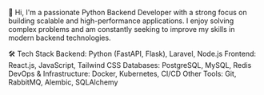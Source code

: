 👋 Hi,
I'm a passionate Python Backend Developer with a strong focus on building scalable and high-performance applications. I enjoy solving complex problems and am constantly seeking to improve my skills in modern backend technologies.

🛠️ Tech Stack
Backend: Python (FastAPI, Flask), Laravel, Node.js
Frontend: React.js, JavaScript, Tailwind CSS
Databases: PostgreSQL, MySQL, Redis
DevOps & Infrastructure: Docker, Kubernetes, CI/CD
Other Tools: Git, RabbitMQ, Alembic, SQLAlchemy

